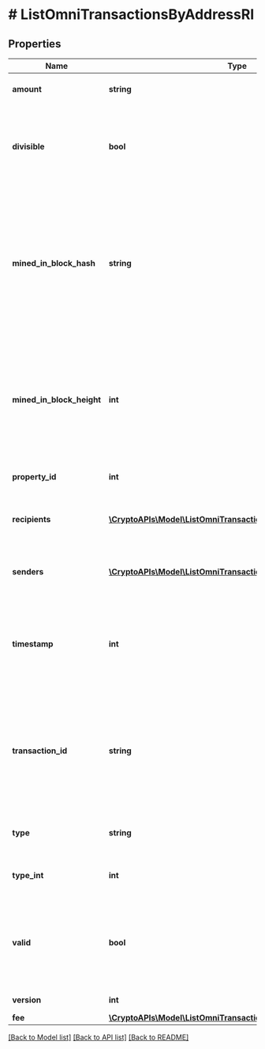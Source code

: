 # # ListOmniTransactionsByAddressRI

## Properties

Name | Type | Description | Notes
------------ | ------------- | ------------- | -------------
**amount** | **string** | Defines the amount of the sent tokens. |
**divisible** | **bool** | Defines whether the attribute can be divisible or not, as boolean. E.g., if it is \&quot;true\&quot;, the attribute is divisible. |
**mined_in_block_hash** | **string** | Represents the hash of the block where this transaction was mined/confirmed for first time. The hash is defined as a cryptographic digital fingerprint made by hashing the block header twice through the SHA256 algorithm. |
**mined_in_block_height** | **int** | Represents the hight of the block where this transaction was mined/confirmed for first time. The height is defined as the number of blocks in the blockchain preceding this specific block. |
**property_id** | **int** | Represents the identifier of the tokens to send. |
**recipients** | [**\CryptoAPIs\Model\ListOmniTransactionsByAddressRIRecipients[]**](ListOmniTransactionsByAddressRIRecipients.md) | Represents an object of addresses that receive the transactions. |
**senders** | [**\CryptoAPIs\Model\ListOmniTransactionsByAddressRISenders[]**](ListOmniTransactionsByAddressRISenders.md) | Represents an object of addresses that provide the funds. |
**timestamp** | **int** | Defines the exact date/time in Unix Timestamp when this transaction was mined, confirmed or first seen in Mempool, if it is unconfirmed. |
**transaction_id** | **string** | Represents the unique identifier of a transaction, i.e. it could be &#x60;transactionId&#x60; in UTXO-based protocols like Bitcoin, and transaction &#x60;hash&#x60; in Ethereum blockchain. |
**type** | **string** | Defines the type of the transaction as a string. |
**type_int** | **int** | Defines the type of the transaction as a number. |
**valid** | **bool** | Defines whether the transaction is valid or not, as boolean. E.g. if set to \&quot;true\&quot;, it means the transaction is valid. |
**version** | **int** | Defines the specific version. |
**fee** | [**\CryptoAPIs\Model\ListOmniTransactionsByAddressRIFee**](ListOmniTransactionsByAddressRIFee.md) |  |

[[Back to Model list]](../../README.md#models) [[Back to API list]](../../README.md#endpoints) [[Back to README]](../../README.md)
